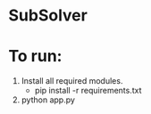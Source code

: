 # SubSolver

# To run:
1. Install all required modules.
    - pip install -r requirements.txt
2. python app.py
